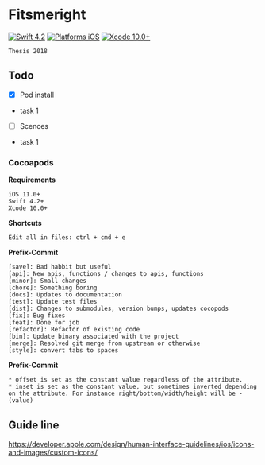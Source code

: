 # Fitsmeright
[![Swift 4.2](https://img.shields.io/badge/Swift-4.2-orange.svg?style=flat)](https://developer.apple.com/swift/)
[![Platforms iOS](https://img.shields.io/badge/Platforms-iOS-lightgray.svg?style=flat)](https://developer.apple.com/swift/)
[![Xcode 10.0+](https://img.shields.io/badge/Xcode-10.0+-blue.svg?style=flat)](https://developer.apple.com/swift/)
```
Thesis 2018
```


## Todo 
- [x] Pod install
* task 1
- [ ] Scences
* task 1  


### Cocoapods


**Requirements**
```
iOS 11.0+
Swift 4.2+
Xcode 10.0+
```


**Shortcuts**
```
Edit all in files: ctrl + cmd + e
```



**Prefix-Commit**
```
[save]: Bad habbit but useful
[api]: New apis, functions / changes to apis, functions
[minor]: Small changes
[chore]: Something boring
[docs]: Updates to documentation
[test]: Update test files
[dist]: Changes to submodules, version bumps, updates cocopods
[fix]: Bug fixes
[feat]: Done for job
[refactor]: Refactor of existing code
[bin]: Update binary associated with the project
[merge]: Resolved git merge from upstream or otherwise
[style]: convert tabs to spaces

```

**Prefix-Commit**
```
* offset is set as the constant value regardless of the attribute.
* inset is set as the constant value, but sometimes inverted depending on the attribute. For instance right/bottom/width/height will be -(value)
```


## Guide line
https://developer.apple.com/design/human-interface-guidelines/ios/icons-and-images/custom-icons/
